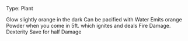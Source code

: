 Type: Plant

Glow slightly orange in the dark
Can be pacified with Water
Emits orange Powder when you come in 5ft. which ignites and deals Fire Damage.
	Dexterity Save for half Damage